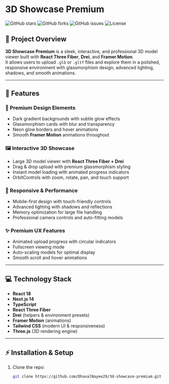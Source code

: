 # 3D Showcase Premium

![GitHub stars](https://img.shields.io/github/stars/DhavalNayee29/3d-showcase-premium?style=social) ![GitHub forks](https://img.shields.io/github/forks/DhavalNayee29/3d-showcase-premium?style=social) ![GitHub issues](https://img.shields.io/github/issues/DhavalNayee29/3d-showcase-premium) ![License](https://img.shields.io/github/license/DhavalNayee29/3d-showcase-premium)

## 🎯 Project Overview
**3D Showcase Premium** is a sleek, interactive, and professional 3D model viewer built with **React Three Fiber**, **Drei**, and **Framer Motion**.  
It allows users to upload `.glb` or `.gltf` files and explore them in a polished, responsive environment with glassmorphism design, advanced lighting, shadows, and smooth animations.

---

## 🚀 Features

### 🎨 Premium Design Elements
- Dark gradient backgrounds with subtle glow effects  
- Glassmorphism cards with blur and transparency  
- Neon glow borders and hover animations  
- Smooth **Framer Motion** animations throughout  

### 🖼 Interactive 3D Showcase
- Large 3D model viewer with **React Three Fiber + Drei**  
- Drag & drop upload with premium glassmorphism styling  
- Instant model loading with animated progress indicators  
- OrbitControls with zoom, rotate, pan, and touch support  

### 📱 Responsive & Performance
- Mobile-first design with touch-friendly controls  
- Advanced lighting with shadows and reflections  
- Memory optimization for large file handling  
- Professional camera controls and auto-fitting models  

### ✨ Premium UX Features
- Animated upload progress with circular indicators  
- Fullscreen viewing mode  
- Auto-scaling models for optimal display  
- Smooth scroll and hover animations  

---

## 💻 Technology Stack
- **React 18**  
- **Next.js 14**  
- **TypeScript**  
- **React Three Fiber**  
- **Drei** (helpers & environment presets)  
- **Framer Motion** (animations)  
- **Tailwind CSS** (modern UI & responsiveness)  
- **Three.js** (3D rendering engine)  

---

## ⚡ Installation & Setup
1. Clone the repo:
   ```bash
   git clone https://github.com/DhavalNayee29/3d-showcase-premium.git
